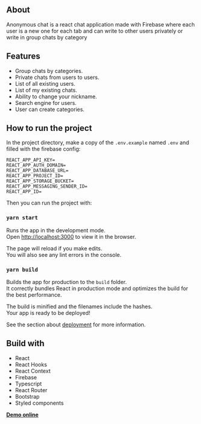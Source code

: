 ## About
Anonymous chat is a react chat application made with Firebase where each user is a new one for each tab and can write to other users privately or write in group chats by category

## Features
  - Group chats by categories.
  - Private chats from users to users.
  - List of all existing users.
  - List of my existing chats.
  - Ability to change your nickname.
  - Search engine for users.
  - User can create categories.

## How to run the project
In the project directory, make a copy of the `.env.example` named `.env` and filled with the firebase config:
```
REACT_APP_API_KEY=
REACT_APP_AUTH_DOMAIN=
REACT_APP_DATABASE_URL=
REACT_APP_PROJECT_ID=
REACT_APP_STORAGE_BUCKET=
REACT_APP_MESSAGING_SENDER_ID=
REACT_APP_ID=
```

Then you can run the project with:

### `yarn start`

Runs the app in the development mode.<br />
Open [http://localhost:3000](http://localhost:3000) to view it in the browser.

The page will reload if you make edits.<br />
You will also see any lint errors in the console.

### `yarn build`

Builds the app for production to the `build` folder.<br />
It correctly bundles React in production mode and optimizes the build for the best performance.

The build is minified and the filenames include the hashes.<br />
Your app is ready to be deployed!

See the section about [deployment](https://facebook.github.io/create-react-app/docs/deployment) for more information.

## Build with
  - React
  - React Hooks
  - React Context
  - Firebase
  - Typescript
  - React Router
  - Bootstrap
  - Styled components

**[Demo online](https://anonymous-chat-4c539.web.app)**